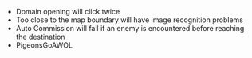 - Domain opening will click twice
- Too close to the map boundary will have image recognition problems
- Auto Commission will fail if an enemy is encountered before reaching the destination
- PigeonsGoAWOL

